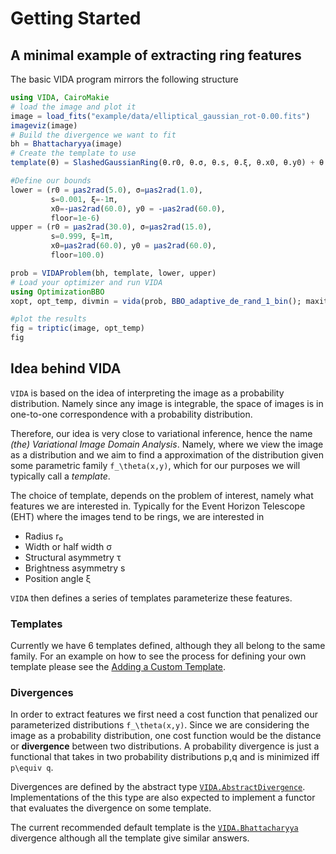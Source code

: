 # Getting Started

## A minimal example of extracting ring features

The basic VIDA program mirrors the following structure

```julia
using VIDA, CairoMakie
# load the image and plot it
image = load_fits("example/data/elliptical_gaussian_rot-0.00.fits")
imageviz(image)
# Build the divergence we want to fit
bh = Bhattacharyya(image)
# Create the template to use
template(θ) = SlashedGaussianRing(θ.r0, θ.σ, θ.s, θ.ξ, θ.x0, θ.y0) + θ.floor*Constant(μas2rad(100.0))

#Define our bounds
lower = (r0 = μas2rad(5.0), σ=μas2rad(1.0), 
         s=0.001, ξ=-1π, 
         x0=-μas2rad(60.0), y0 = -μas2rad(60.0), 
         floor=1e-6)
upper = (r0 = μas2rad(30.0), σ=μas2rad(15.0), 
         s=0.999, ξ=1π, 
         x0=μas2rad(60.0), y0 = μas2rad(60.0), 
         floor=100.0)

prob = VIDAProblem(bh, template, lower, upper)
# Load your optimizer and run VIDA
using OptimizationBBO
xopt, opt_temp, divmin = vida(prob, BBO_adaptive_de_rand_1_bin(); maxiters=50_000)

#plot the results
fig = triptic(image, opt_temp)
fig
```

## Idea behind VIDA

`VIDA` is based on the idea of interpreting the image as a probability distribution. Namely since any image is integrable, the space of images is in one-to-one correspondence with a probability distribution.

Therefore, our idea is very close to variational inference, hence the name *(the) Variational Image Domain Analysis*. Namely, where we view the image as a distribution and we aim to find a approximation of the distribution given some parametric family ``f_\theta(x,y)``, which for our purposes we will typically call a *template*.

The choice of template, depends on the problem of interest, namely what features we are interested in. Typically for the Event Horizon Telescope (EHT) where the images tend to be rings, we are interested in

- Radius r₀
- Width or half width σ
- Structural asymmetry τ
- Brightness asymmetry s
- Position angle ξ

`VIDA` then defines a series of templates parameterize these features.

### Templates

Currently we have 6 templates defined, although they all belong to the same family. For an example on how to see the process for defining your own template please see the [Adding a Custom Template](@ref).

### Divergences

In order to extract features we first need a cost function that penalized our parameterized distributions ``f_\theta(x,y)``. Since we are considering the image as a probability distribution, one cost function would be the distance or **divergence** between two distributions. A probability divergence is just a functional that takes in two probability distributions p,q and is minimized iff ``p\equiv q``.

Divergences are defined by the abstract type [`VIDA.AbstractDivergence`](@ref). Implementations of the this type are also expected to implement a functor that evaluates the divergence on some template.

The current recommended default template is the [`VIDA.Bhattacharyya`](@ref) divergence although all the template give similar answers.
